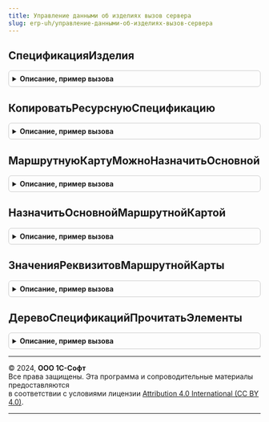```yaml
---
title: Управление данными об изделиях вызов сервера
slug: erp-uh/управление-данными-об-изделиях-вызов-сервера
---
```



## СпецификацияИзделия
<details style="margin: 1em 0; padding: 0.5em; border: 1px solid #ccc; border-radius: 6px;">

<summary style="font-weight: bold; cursor: pointer;">Описание, пример вызова</summary>

```bsl

// Возвращает спецификацию изделия
//
// Параметры:
//  ДанныеОбИзделии             - см. УправлениеДаннымиОбИзделияхКлиентСервер.СтруктураДанныхОбИзделииДляВыбораСпецификации
//  ПараметрыВыбораСпецификаций - см. УправлениеДаннымиОбИзделияхКлиентСервер.ПараметрыВыбораСпецификаций
//
// Возвращаемое значение:
//  Структура, Неопределено - содержит данные спецификации изделия.
//
Функция СпецификацияИзделия(ДанныеОбИзделии, ПараметрыВыбораСпецификаций) Экспорт
```

Пример вызова
```bsl
Результат = УправлениеДаннымиОбИзделияхВызовСервера.СпецификацияИзделия(ДанныеОбИзделии, ПараметрыВыбораСпецификаций) 
```
</details>

## КопироватьРесурснуюСпецификацию
<details style="margin: 1em 0; padding: 0.5em; border: 1px solid #ccc; border-radius: 6px;">

<summary style="font-weight: bold; cursor: pointer;">Описание, пример вызова</summary>

```bsl

// Копирует спецификацию и этапы
//
// Параметры:
//  Источник	- СправочникСсылка.РесурсныеСпецификации - спецификация, которую нужно скопировать.
//
// Возвращаемое значение:
//   СправочникСсылка.РесурсныеСпецификации   - копия спецификации.
//
Функция КопироватьРесурснуюСпецификацию(Источник) Экспорт
```

Пример вызова
```bsl
Результат = УправлениеДаннымиОбИзделияхВызовСервера.КопироватьРесурснуюСпецификацию(Источник) 
```
</details>

## МаршрутнуюКартуМожноНазначитьОсновной
<details style="margin: 1em 0; padding: 0.5em; border: 1px solid #ccc; border-radius: 6px;">

<summary style="font-weight: bold; cursor: pointer;">Описание, пример вызова</summary>

```bsl

// Проверяет, что маршрутную карту можно назначить основной
//
// Параметры:
//  Ссылка			- СправочникСсылка.МаршрутныеКарты - ссылка на маршрутную карту
//  СтруктураОшибки	- Структура - содержит результат проверки:
//								1. ТекстОшибки: причина по которой маршрутная карта не может быть основной.
//
// Возвращаемое значение:
//   Булево   - Истина, если можно назначить основной.
//
Функция МаршрутнуюКартуМожноНазначитьОсновной(Ссылка, СтруктураОшибки) Экспорт
```

Пример вызова
```bsl
Результат = УправлениеДаннымиОбИзделияхВызовСервера.МаршрутнуюКартуМожноНазначитьОсновной(Ссылка, СтруктураОшибки) 
```
</details>

## НазначитьОсновнойМаршрутнойКартой
<details style="margin: 1em 0; padding: 0.5em; border: 1px solid #ccc; border-radius: 6px;">

<summary style="font-weight: bold; cursor: pointer;">Описание, пример вызова</summary>

```bsl

// Назначает маршрутную карту основной для указанного изделия и подразделения
//
// Параметры:
//  СвойстваЗаписи 		- Структура - содержит значения свойств записи
//  НавигационнаяСсылка - Строка - навигационная ссылка на измененную запись.
//  СтруктураОшибки	- Структура - содержит результат проверки
//
// Возвращаемое значение:
//   Булево   - Истина, если маршрутная карта назначена основной.
//
Функция НазначитьОсновнойМаршрутнойКартой(СвойстваЗаписи, НавигационнаяСсылка = Неопределено, СтруктураОшибки = Неопределено) Экспорт
```

Пример вызова
```bsl
Результат = УправлениеДаннымиОбИзделияхВызовСервера.НазначитьОсновнойМаршрутнойКартой(СвойстваЗаписи, НавигационнаяСсылка, СтруктураОшибки);
```
</details>

## ЗначенияРеквизитовМаршрутнойКарты
<details style="margin: 1em 0; padding: 0.5em; border: 1px solid #ccc; border-radius: 6px;">

<summary style="font-weight: bold; cursor: pointer;">Описание, пример вызова</summary>

```bsl

// Получает значения реквизитов маршрутной карты
//
// Параметры:
// 	МаршрутнаяКарта - СправочникСсылка.МаршрутныеКарты
// Возвращаемое значение:
// 	Структура - см. СтруктураРеквизитовМаршрутнойКарты
Функция ЗначенияРеквизитовМаршрутнойКарты(МаршрутнаяКарта) Экспорт
```

Пример вызова
```bsl
Результат = УправлениеДаннымиОбИзделияхВызовСервера.ЗначенияРеквизитовМаршрутнойКарты(МаршрутнаяКарта) 
```
</details>

## ДеревоСпецификацийПрочитатьЭлементы
<details style="margin: 1em 0; padding: 0.5em; border: 1px solid #ccc; border-radius: 6px;">

<summary style="font-weight: bold; cursor: pointer;">Описание, пример вызова</summary>

```bsl

// Получает подчиненные элементы строки дерева спецификаций
//
// Параметры:
//  Идентификатор	 - УникальныйИдентификатор	 - идентификатор строки
//  АдресВХранилище	 - Строка					 - адрес дерева спецификаций во временном хранилище.
//
// Возвращаемое значение:
//   - Массив - подчиненные элементы строки дерева спецификаций.
//
Функция ДеревоСпецификацийПрочитатьЭлементы(Идентификатор, АдресВХранилище) Экспорт
```

Пример вызова
```bsl
Результат = УправлениеДаннымиОбИзделияхВызовСервера.ДеревоСпецификацийПрочитатьЭлементы(Идентификатор, АдресВХранилище) 
```
</details>

---

© 2024, **ООО 1С-Софт**  
Все права защищены. Эта программа и сопроводительные материалы предоставляются  
в соответствии с условиями лицензии [Attribution 4.0 International (CC BY 4.0)](https://creativecommons.org/licenses/by/4.0/legalcode).

---
